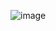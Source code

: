 ![image](https://github.com/yl-me/Notes-of-computer-graphics/blob/master/NeHe/Lesson7.Texture%20Filters%2C%20Lighting%20%26%20Keyboard%20Control/Screenshot.gif)